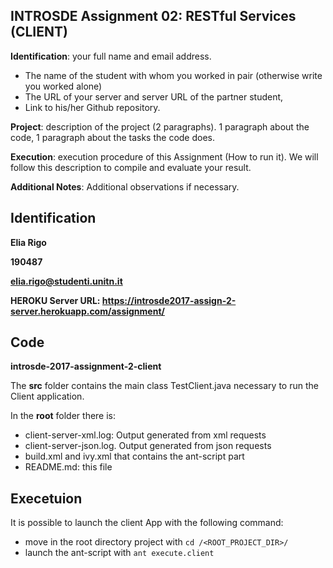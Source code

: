 ## INTROSDE  Assignment 02: RESTful Services (CLIENT)

**Identification**: your full name and email address.
* The name of the student with whom you worked in pair (otherwise write you worked alone)
* The URL of your server and server URL of the partner student, 
* Link to his/her Github repository.

**Project**: description of the project (2 paragraphs). 1 paragraph about the code, 1 paragraph about the tasks the code does.

**Execution**: execution procedure of this Assignment (How to run it). We will follow this description to compile and evaluate your result.

**Additional Notes**: Additional observations if necessary.

## Identification

**Elia Rigo**

**190487**

**elia.rigo@studenti.unitn.it**

**HEROKU Server URL: https://introsde2017-assign-2-server.herokuapp.com/assignment/**

## Code
**introsde-2017-assignment-2-client**

The **src** folder contains the main class TestClient.java necessary to run the Client application.

In the **root** folder there is:
* client-server-xml.log: Output generated from xml requests
* client-server-json.log. Output generated from json requests
* build.xml and ivy.xml that contains the ant-script part
* README.md: this file


## Execetuion

It is possible to launch the client App with the following command:
* move in the root directory project with ```cd /<ROOT_PROJECT_DIR>/```
* launch the ant-script with ```ant execute.client```